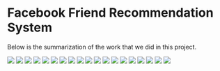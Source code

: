 # Facebook Friend Recommendation System

Below is the summarization of the work that we did in this project.

<img src="images/1.png"></img>
<img src="images/2.png"></img>
<img src="images/3.png"></img>
<img src="images/4.png"></img>
<img src="images/5.png"></img>
<img src="images/6.png"></img>
<img src="images/7.png"></img>
<img src="images/8.png"></img>
<img src="images/9.png"></img>
<img src="images/10.png"></img>
<img src="images/11.png"></img>
<img src="images/12.png"></img>
<img src="images/13.png"></img>
<img src="images/14.png"></img>
<img src="images/15.png"></img>
<img src="images/16.png"></img>
<img src="images/17.png"></img>
<img src="images/18.png"></img>
<img src="images/19.png"></img>
